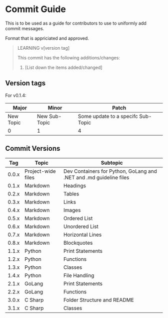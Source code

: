 # Commit Guide

This is to be used as a guide for contributors to use to uniformly add commit messages.

Format that is appriciated and approved.

> LEARNING v[version tag]
>
> This commit has the following additions/changes:
> 1. [List down the items added/changed]

## Version tags

For v0.1.4:

| Major | Minor | Patch |
|---|---|---|
| New Topic | New Sub-Topic | Some update to a specifc Sub-Topic |
| 0 | 1 | 4 |

## Commit Versions
| Tag | Topic | Subtopic |
|---|---|---|
|0.0.x | Project-wide files | Dev Containers for Python, GoLang and .NET and .md guideline files |
|0.1.x| Markdown | Headings |
|0.2.x| Markdown | Tables |
|0.3.x| Markdown | Links |
|0.4.x| Markdown | Images |
|0.5.x| Markdown | Ordered List|
|0.6.x| Markdown | Unordered List|
|0.7.x| Markdown | Horizontal Lines |
|0.8.x| Markdown | Blockquotes |
|1.1.x| Python | Print Statements |
|1.2.x| Python | Functions |
|1.3.x| Python | Classes |
|1.4.x| Python | File Handling |
|2.1.x| GoLang | Print Statements |
|2.2.x| GoLang | Functions |
|3.0.x| C Sharp | Folder Structure and README |
|3.1.x| C Sharp | Classes |
